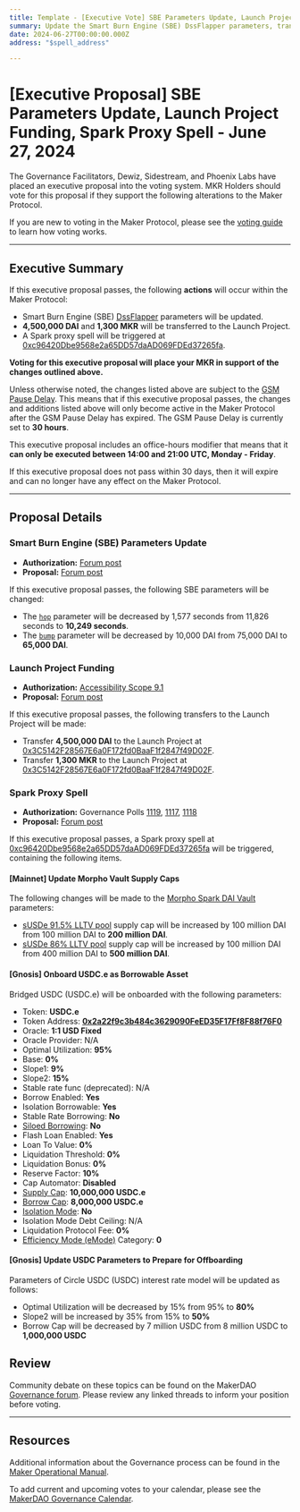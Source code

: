 ```yaml
---
title: Template - [Executive Vote] SBE Parameters Update, Launch Project Funding, Spark Proxy Spell - June 27, 2024
summary: Update the Smart Burn Engine (SBE) DssFlapper parameters, transfer funding to the Launch Project, and trigger a Spark proxy spell.
date: 2024-06-27T00:00:00.000Z
address: "$spell_address"

---
```

# [Executive Proposal] SBE Parameters Update, Launch Project Funding, Spark Proxy Spell - June 27, 2024

The Governance Facilitators, Dewiz, Sidestream, and Phoenix Labs have placed an executive proposal into the voting system. MKR Holders should vote for this proposal if they support the following alterations to the Maker Protocol.

If you are new to voting in the Maker Protocol, please see the [voting guide](https://manual.makerdao.com/governance/voting-in-makerdao/on-chain-governance) to learn how voting works.

---

## Executive Summary

If this executive proposal passes, the following **actions** will occur within the Maker Protocol:

- Smart Burn Engine (SBE) [DssFlapper](https://mips.makerdao.com/mips/details/MIP104#9-1-3) parameters will be updated.
- **4,500,000 DAI** and **1,300 MKR** will be transferred to the Launch Project.
- A Spark proxy spell will be triggered at [0xc96420Dbe9568e2a65DD57daAD069FDEd37265fa](https://etherscan.io/address/0xc96420Dbe9568e2a65DD57daAD069FDEd37265fa).

**Voting for this executive proposal will place your MKR in support of the changes outlined above.**

Unless otherwise noted, the changes listed above are subject to the [GSM Pause Delay](https://manual.makerdao.com/parameter-index/core/param-gsm-pause-delay). This means that if this executive proposal passes, the changes and additions listed above will only become active in the Maker Protocol after the GSM Pause Delay has expired. The GSM Pause Delay is currently set to **30 hours**.

This executive proposal includes an office-hours modifier that means that it **can only be executed between 14:00 and 21:00 UTC, Monday - Friday**.

If this executive proposal does not pass within 30 days, then it will expire and can no longer have any effect on the Maker Protocol.

---

## Proposal Details

### Smart Burn Engine (SBE) Parameters Update

- **Authorization:** [Forum post](https://forum.makerdao.com/t/smart-burn-engine-transaction-analysis-parameter-reconfiguration-update-8/24531/4)
- **Proposal:** [Forum post](https://forum.makerdao.com/t/smart-burn-engine-transaction-analysis-parameter-reconfiguration-update-8/24531)

If this executive proposal passes, the following SBE parameters will be changed:

- The [`hop`](https://mips.makerdao.com/mips/details/MIP104#9-1-3-1a) parameter will be decreased by 1,577 seconds from 11,826 seconds to **10,249 seconds**.
- The [`bump`](https://mips.makerdao.com/mips/details/MIP104#9-1-3-3a) parameter will be decreased by 10,000 DAI from 75,000 DAI to **65,000 DAI**.

### Launch Project Funding
  
- **Authorization:** [Accessibility Scope 9.1](https://mips.makerdao.com/mips/details/MIP108#9-1-launch-project-budget)
- **Proposal:** [Forum post](https://forum.makerdao.com/t/utilization-of-the-launch-project-under-the-accessibility-scope/21468/18)
  
If this executive proposal passes, the following transfers to the Launch Project will be made:
  
- Transfer **4,500,000 DAI** to the Launch Project at [0x3C5142F28567E6a0F172fd0BaaF1f2847f49D02F](https://etherscan.io/address/0x3C5142F28567E6a0F172fd0BaaF1f2847f49D02F).
- Transfer **1,300 MKR** to the Launch Project at [0x3C5142F28567E6a0F172fd0BaaF1f2847f49D02F](https://etherscan.io/address/0x3C5142F28567E6a0F172fd0BaaF1f2847f49D02F).
  
### Spark Proxy Spell
  
- **Authorization:** Governance Polls [1119](https://vote.makerdao.com/polling/QmQv9zQR), [1117](https://vote.makerdao.com/polling/QmdQYTQe), [1118](https://vote.makerdao.com/polling/QmU6KSGc)
- **Proposal:** [Forum post](https://forum.makerdao.com/t/jun-12-2024-proposed-changes-to-sparklend-for-upcoming-spell/24489)
  
If this executive proposal passes, a Spark proxy spell at [0xc96420Dbe9568e2a65DD57daAD069FDEd37265fa](https://etherscan.io/address/0xc96420Dbe9568e2a65DD57daAD069FDEd37265fa) will be triggered, containing the following items.
  
#### [Mainnet] Update Morpho Vault Supply Caps
  
The following changes will be made to the [Morpho Spark DAI Vault](https://morpho.blockanalitica.com/ethereum/metamorpho/vaults/0x73e65dbd630f90604062f6e02fab9138e713edd9) parameters:
  
- [sUSDe 91.5% LLTV pool](https://morpho.blockanalitica.com/ethereum/markets/1247f1c237eceae0602eab1470a5061a6dd8f734ba88c7cdc5d6109fb0026b28) supply cap will be increased by 100 million DAI from 100 million DAI to **200 million DAI**.
- [sUSDe 86% LLTV pool](https://morpho.blockanalitica.com/ethereum/markets/39d11026eae1c6ec02aa4c0910778664089cdd97c3fd23f68f7cd05e2e95af48) supply cap will be increased by 100 million DAI from 400 million DAI to **500 million DAI**.

#### [Gnosis] Onboard USDC.e as Borrowable Asset

Bridged USDC (USDC.e) will be onboarded with the following parameters:

- Token: **USDC.e**
- Token Address: **[0x2a22f9c3b484c3629090FeED35F17Ff8F88f76F0](https://gnosisscan.io/token/0x2a22f9c3b484c3629090feed35f17ff8f88f76f0)**
- Oracle: **1:1 USD Fixed**
- Oracle Provider: N/A
- Optimal Utilization: **95%**
- Base: **0%**
- Slope1: **9%**
- Slope2: **15%**
- Stable rate func (deprecated): N/A
- Borrow Enabled: **Yes**
- Isolation Borrowable: **Yes**
- Stable Rate Borrowing: **No**
- [Siloed Borrowing](https://docs.spark.fi/defi-infrastructure/sparklend#siloed-borrowing): **No**
- Flash Loan Enabled: **Yes**
- Loan To Value: **0%**
- Liquidation Threshold: **0%**
- Liquidation Bonus: **0%**
- Reserve Factor: **10%**
- Cap Automator: **Disabled**
- [Supply Cap](https://docs.spark.fi/defi-infrastructure/sparklend#supply-and-borrow-caps): **10,000,000 USDC.e**
- [Borrow Cap](https://docs.spark.fi/defi-infrastructure/sparklend#supply-and-borrow-caps): **8,000,000 USDC.e**
- [Isolation Mode](https://devs.spark.fi/sparklend/features/isolation-mode): **No**
- Isolation Mode Debt Ceiling: N/A
- Liquidation Protocol Fee: **0%**
- [Efficiency Mode (eMode)](https://docs.spark.fi/defi-infrastructure/sparklend#efficiency-mode-emode) Category: **0**

#### [Gnosis] Update USDC Parameters to Prepare for Offboarding

Parameters of Circle USDC (USDC) interest rate model will be updated as follows:

- Optimal Utilization will be decreased by 15% from 95% to **80%**
- Slope2 will be increased by 35% from 15% to **50%**
- Borrow Cap will be decreased by 7 million USDC from 8 million USDC to **1,000,000 USDC**

## Review

Community debate on these topics can be found on the MakerDAO [Governance forum](https://forum.makerdao.com/). Please review any linked threads to inform your position before voting.

---

## Resources

Additional information about the Governance process can be found in the [Maker Operational Manual](https://manual.makerdao.com).

To add current and upcoming votes to your calendar, please see the [MakerDAO Governance Calendar](https://manual.makerdao.com/makerdao/calendars/governance-calendar).
